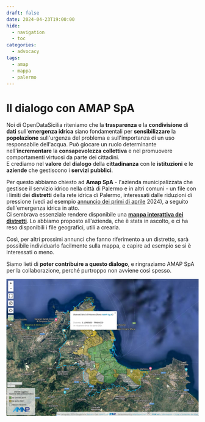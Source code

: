 ```yaml
---
draft: false
date: 2024-04-23T19:00:00
hide:
  - navigation
  - toc
categories:
  - advocacy
tags:
  - amap
  - mappa
  - palermo
---
```


# Il dialogo con AMAP SpA

Noi di OpenDataSicilia riteniamo che la **trasparenza** e la **condivisione** di **dati** sull'**emergenza idrica** siano fondamentali per **sensibilizzare** la **popolazione** sull'urgenza del problema e sull'importanza di un uso responsabile dell'acqua.
Può giocare un ruolo determinante nell'**incrementare** la **consapevolezza** **collettiva** e nel promuovere comportamenti virtuosi da parte dei cittadini.<br>
E crediamo nel **valore** del **dialogo** della **cittadinanza** con le **istituzioni** e le **aziende** che gestiscono i **servizi** **pubblici**.

Per questo abbiamo chiesto ad **Amap SpA** - l'azienda municipalizzata che gestisce il servizio idrico nella città di Palermo e in altri comuni - un file con i limiti dei **distretti** della rete idrica di Palermo, interessati dalle riduzioni di pressione (vedi ad esempio [annuncio dei primi di aprile](../../../../documenti-utili/diminuzione_volumi_invasi_piano_emergenza_amap_palermo.pdf) 2024), a seguito dell'emergenza idrica in atto.<br>
Ci sembrava essenziale rendere disponibile una [**mappa interattiva dei distretti**](../../../../mappe/distretti_pa/index.md). Lo abbiamo proposto all'azienda, che è stata in ascolto, e ci ha reso disponibili i file geografici, utili a crearla.

Così, per altri prossimi annunci che fanno riferimento a un distretto, sarà possibile individuarlo facilmente sulla mappa, e capire ad esempio se si è interessati o meno.

Siamo lieti di **poter contribuire a questo dialogo**, e ringraziamo AMAP SpA per la collaborazione, perché purtroppo non avviene così spesso.

[![](mappa-distretti-amap.png)](../../../../mappe/distretti_pa/index.md)
